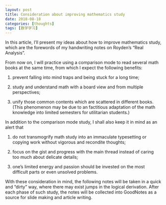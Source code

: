 ```yaml
---
layout: post
title: Consideration about improving mathematics study
date: 2018-08-18
categories: [thoughts]
tags: [数学学习]
---
```


In this article, I’ll present my ideas about how to improve mathematics study, which are the forewords of my handwriting notes on Royden’s “Real Analysis”.

From now on, I will practice using a comparison mode to read several math books at the same time, from which I expect the following benefits:

1. prevent falling into mind traps and being stuck for a long time;

2. study and understand math with a board view and from multiple perspectives;

3. unify those common contents which are scattered in different books. (This phenomenon may be due to an factitious adaptation of the math knowledge into limited semesters for utilitarian students.)

In addition to the comparison mode study, I shall also keep it in mind as an alert that

1. do not transmogrify math study into an immaculate typesetting or copying work without vigorous and recondite thoughts;

2. focus on the gist and progress with the main thread instead of caring too much about delicate details;

3. one’s limited energy and passion should be invested on the most difficult parts or even unsolved problems.

With these consideration in mind, the following notes will be taken in a quick and “dirty” way, where there may exist jumps in the logical derivation. After each phase of such study, the notes will be collected into GoodNotes as a source for slide making and article writing.
